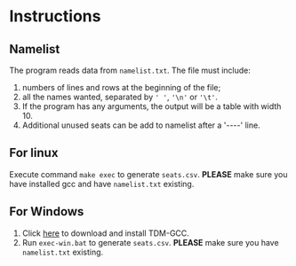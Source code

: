 # Instructions

## Namelist
The program reads data from `namelist.txt`. The file must include:
1. numbers of lines and rows at the beginning of the file;
2. all the names wanted, separated by `' '`, `'\n'` or `'\t'`.
3. If the program has any arguments, the output will be a table with
  width 10.
4. Additional unused seats can be add to namelist after a '----' line.

## For linux
Execute command `make exec` to generate `seats.csv`. **PLEASE** make sure you have installed gcc and have `namelist.txt` existing.

## For Windows
1. Click [here](http://tdm-gcc.tdragon.net/download) to download and install TDM-GCC.
2. Run `exec-win.bat` to generate `seats.csv`. **PLEASE** make sure you have `namelist.txt` existing.

